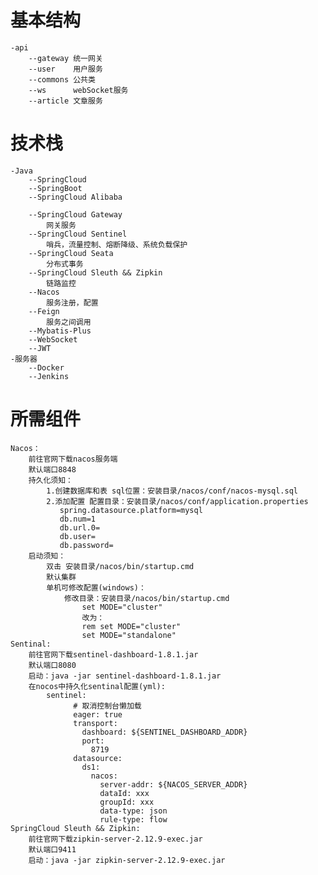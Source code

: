 # 基本结构
    -api
        --gateway 统一网关
        --user    用户服务
        --commons 公共类
        --ws      webSocket服务
        --article 文章服务
# 技术栈
    -Java
        --SpringCloud
        --SpringBoot
        --SpringCloud Alibaba
        
        --SpringCloud Gateway
            网关服务
        --SpringCloud Sentinel
            哨兵，流量控制、熔断降级、系统负载保护
        --SpringCloud Seata
            分布式事务
        --SpringCloud Sleuth && Zipkin
            链路监控
        --Nacos
            服务注册，配置
        --Feign
            服务之间调用
        --Mybatis-Plus
        --WebSocket
        --JWT
    -服务器
        --Docker
        --Jenkins
# 所需组件
    Nacos：
        前往官网下载nacos服务端
        默认端口8848
        持久化须知：
            1.创建数据库和表 sql位置：安装目录/nacos/conf/nacos-mysql.sql
            2.添加配置 配置目录：安装目录/nacos/conf/application.properties
               spring.datasource.platform=mysql
               db.num=1
               db.url.0=
               db.user=
               db.password= 
        启动须知：
            双击 安装目录/nacos/bin/startup.cmd
            默认集群
            单机可修改配置(windows)：
                修改目录：安装目录/nacos/bin/startup.cmd
                    set MODE="cluster"
                    改为：
                    rem set MODE="cluster"
                    set MODE="standalone"
    Sentinal:
        前往官网下载sentinel-dashboard-1.8.1.jar
        默认端口8080
        启动：java -jar sentinel-dashboard-1.8.1.jar
        在nocos中持久化sentinal配置(yml):
            sentinel:
                  # 取消控制台懒加载
                  eager: true
                  transport:
                    dashboard: ${SENTINEL_DASHBOARD_ADDR}
                    port:
                      8719
                  datasource:
                    ds1:
                      nacos:
                        server-addr: ${NACOS_SERVER_ADDR}
                        dataId: xxx
                        groupId: xxx
                        data-type: json
                        rule-type: flow
    SpringCloud Sleuth && Zipkin:
        前往官网下载zipkin-server-2.12.9-exec.jar
        默认端口9411
        启动：java -jar zipkin-server-2.12.9-exec.jar
